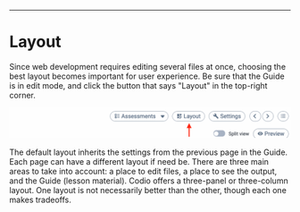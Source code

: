 ---
# Layout

Since web development requires editing several files at once, choosing the best layout becomes important for user experience. Be sure that the Guide is in edit mode, and click the button that says "Layout" in the top-right corner. 

![The layout button is found in the upper right corner of your guide between Assessments and Settings.](.guides/img/layout-button.png)

The default layout inherits the settings from the previous page in the Guide. Each page can have a different layout if need be. There are three main areas to take into account: a place to edit files, a place to see the output, and the Guide (lesson material). Codio offers a three-panel or three-column layout. One layout is not necessarily better than the other, though each one makes tradeoffs.